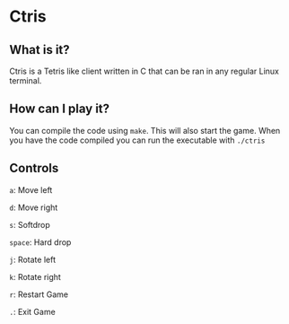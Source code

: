 # Ctris

## What is it?

Ctris is a Tetris like client written in C that can be ran in any regular Linux terminal.

## How can I play it?

You can compile the code using ``make``. This will also start the game. When you have the code compiled you can run the executable with ``./ctris``

## Controls

``a``: Move left

``d``: Move right

``s``: Softdrop

``space``: Hard drop

``j``: Rotate left

``k``: Rotate right

``r``: Restart Game

``.``: Exit Game
